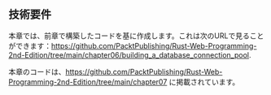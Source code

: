 ## 技術要件

本章では、前章で構築したコードを基に作成します。これは次のURLで見ることができます：https://github.com/PacktPublishing/Rust-Web-Programming-2nd-Edition/tree/main/chapter06/building_a_database_connection_pool.

本章のコードは、https://github.com/PacktPublishing/Rust-Web-Programming-2nd-Edition/tree/main/chapter07 に掲載されています。


